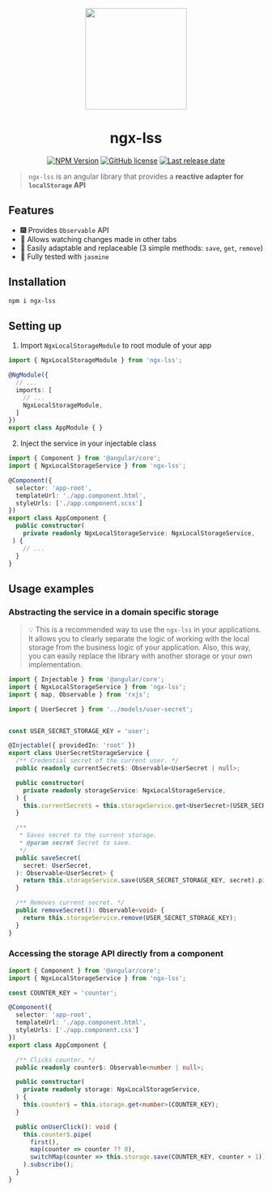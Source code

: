<p align="center"><img height=200 src="https://user-images.githubusercontent.com/37013688/199909362-c2fd546d-e84d-46a8-b023-6a634bbdb483.png" /></p>


<h1 align="center">ngx-lss</h1> 

<p align="center">
  <a href="https://www.npmjs.com/package/ngx-lss"><img src="https://img.shields.io/npm/v/ngx-lss?style=flat-square" alt="NPM Version" /></a>
  <a href="https://github.com/chernodub/ngx-lss/blob/main/LICENSE"><img src="https://img.shields.io/github/license/chernodub/ngx-lss?style=flat-square" alt="GitHub license" /></a>
  <a href="https://github.com/chernodub/ngx-lss/releases/latest"><img alt="Last release date" src="https://img.shields.io/github/release-date/chernodub/ngx-lss?style=flat-square"/></a>
</p>

> `ngx-lss` is an angular library that provides a **reactive adapter for `localStorage` API**

## Features

* 🎆 Provides `Observable` API
* 👀 Allows watching changes made in other tabs
* 🐣 Easily adaptable and replaceable (3 simple methods: `save`, `get`, `remove`)
* 🔬 Fully tested with `jasmine`

## Installation

```bash
npm i ngx-lss
```

## Setting up

1. Import `NgxLocalStorageModule` to root module of your app

  ```typescript
  import { NgxLocalStorageModule } from 'ngx-lss';

  @NgModule({
    // ...
    imports: [
      // ...
      NgxLocalStorageModule,
    ]
  })
  export class AppModule { }
  ```

2. Inject the service in your injectable class

  ```typescript
  import { Component } from '@angular/core';
  import { NgxLocalStorageService } from 'ngx-lss';

  @Component({
    selector: 'app-root',
    templateUrl: './app.component.html',
    styleUrls: ['./app.component.scss']
  })
  export class AppComponent {
    public constructor(
      private readonly NgxLocalStorageService: NgxLocalStorageService,
   ) {
      // ...
    }
  }
  ```

## Usage examples

### Abstracting the service in a domain specific storage

> 💡 This is a recommended way to use the `ngx-lss` in your applications. It allows you to clearly separate the logic of working with the local storage from the business logic of your application. Also, this way, you can easily replace the library with another storage or your own implementation.


```ts
import { Injectable } from '@angular/core';
import { NgxLocalStorageService } from 'ngx-lss';
import { map, Observable } from 'rxjs';

import { UserSecret } from '../models/user-secret';


const USER_SECRET_STORAGE_KEY = 'user';

@Injectable({ providedIn: 'root' })
export class UserSecretStorageService {
  /** Credential secret of the current user. */
  public readonly currentSecret$: Observable<UserSecret | null>;

  public constructor(
    private readonly storageService: NgxLocalStorageService,
  ) {
    this.currentSecret$ = this.storageService.get<UserSecret>(USER_SECRET_STORAGE_KEY);
  }

  /**
   * Saves secret to the current storage.
   * @param secret Secret to save.
   */
  public saveSecret(
    secret: UserSecret,
  ): Observable<UserSecret> {
    return this.storageService.save(USER_SECRET_STORAGE_KEY, secret).pipe(map(() => secret));
  }

  /** Removes current secret. */
  public removeSecret(): Observable<void> {
    return this.storageService.remove(USER_SECRET_STORAGE_KEY);
  }
}
```

### Accessing the storage API directly from a component

```typescript
import { Component } from '@angular/core';
import { NgxLocalStorageService } from 'ngx-lss';

const COUNTER_KEY = 'counter';

@Component({
  selector: 'app-root',
  templateUrl: './app.component.html',
  styleUrls: ['./app.component.css']
})
export class AppComponent {

  /** Clicks counter. */
  public readonly counter$: Observable<number | null>;

  public constructor(
    private readonly storage: NgxLocalStorageService,
  ) {
    this.counter$ = this.storage.get<number>(COUNTER_KEY);
  }

  public onUserClick(): void {
    this.counter$.pipe(
      first(),
      map(counter => counter ?? 0),
      switchMap(counter => this.storage.save(COUNTER_KEY, counter + 1)),
    ).subscribe();
  }
}
```
